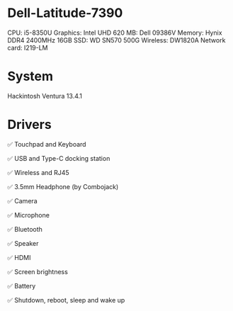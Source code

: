 # Dell-Latitude-7390
CPU: i5-8350U
Graphics: Intel UHD 620
MB: Dell 09386V
Memory: Hynix DDR4 2400MHz 16GB
SSD: WD SN570 500G
Wireless: DW1820A
Network card:  I219-LM

# System
Hackintosh Ventura 13.4.1

# Drivers
✅ Touchpad and Keyboard

✅ USB and Type-C docking station

✅ Wireless and RJ45

✅ 3.5mm Headphone (by Combojack)

✅ Camera

✅ Microphone

✅ Bluetooth

✅ Speaker

✅ HDMI

✅ Screen brightness

✅ Battery

✅ Shutdown, reboot, sleep and wake up
